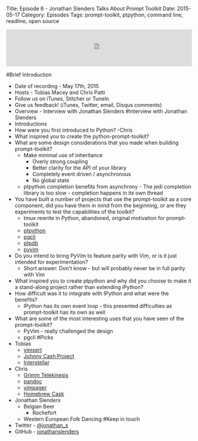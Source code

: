 Title: Episode 6 - Jonathan Slenders Talks About Prompt Toolkit
Date: 2015-05-17
Category: Episodes
Tags: prompt-toolkit, ptpython, command line, readline, open source

<iframe id="audio_iframe" src="http://www.podbean.com/media/player/5xs8w-561e18?from=wp&skin=103&postId=5643800&download=0&share=1&fonts=Helvetica&auto=0" height="100" width="100%" frameborder="0" scrolling="no" data-name="pb-iframe-player"></iframe>

#Brief Introduction
- Date of recording - May 17th, 2015
- Hosts - Tobias Macey and Chris Patti
- Follow us on iTunes, Stitcher or TuneIn
- Give us feedback! (iTunes, Twitter, email, Disqus comments)
- Overview - Interview with Jonathan Slenders
#Interview with Jonathan Slenders
- Introductions
- How were you first introduced to Python? -Chris
- What inspired you to create the python-prompt-toolkit?
- What are some design considerations that you made when building prompt-toolkit?
    - Make minimal use of inheritance
        - Overly strong coupling
        - Better clarity for the API of your library
        - Completely event driven / asynchronous
        - No global state
    - ptpython completion benefits from asynchrony - The jedi completion library is too slow - completion happens in its own thread
- You have built a number of projects that use the prompt-toolkit as a core component, did you have them in mind from the beginning, or are they experiments to test the capabilities of the toolkit?
    - tmux rewrite in Python, abandoned, original motivation for prompt-toolkit
    - [ptpython](https://github.com/jonathanslenders/ptpython)
    - [pgcli](https://github.com/dbcli/pgcli)
    - [ptpdb](https://github.com/jonathanslenders/ptpdb)
    - [pyvim](https://github.com/jonathanslenders/pyvim)
- Do you intend to bring PyVim to feature parity with Vim, or is it just intended for experimentation?
    - Short answer: Don't know - but will probably never be in full parity with Vim
- What inspired you to create ptpython and why did you choose to make it a stand-along project rather than extending iPython?
- How difficult was it to integrate with IPython and what were the benefits?
    - IPython has its own event loop - this presented difficulties as prompt-toolkit has its own as well
- What are some of the most interesting uses that you have seen of the prompt-toolkit?
    - PyVim - really challenged the design
    - pgcli
#Picks
- Tobias
    - [vimsert](https://github.com/gabesullice/vimsert)
    - [Johnny Cash Project](http://www.thejohnnycashproject.com/)
    - [Interstellar](http://www.imdb.com/title/tt0816692/)
- Chris
    - [Grimm Telekinesis](http://grimmales.com/telekinesis/)
    - [pandoc](http://pandoc.org/)
    - [vimpager](https://github.com/rkitover/vimpager)
    - [Homebrew Cask](https://github.com/caskroom/homebrew-cask)
- Jonathan Slenders
    - Belgian Beer
      - Rochefort
    - Western European Folk Dancing
#Keep in touch
- Twitter - [@jonathan\_s](https://twitter.com/jonathan\_s)
- GitHub - [jonathanslenders](https://github.com/jonathanslenders)
